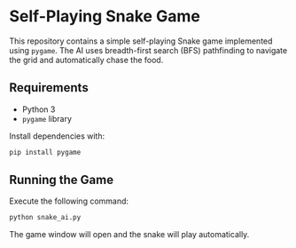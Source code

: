 # Self-Playing Snake Game

This repository contains a simple self-playing Snake game implemented using `pygame`. The AI uses breadth-first search (BFS) pathfinding to navigate the grid and automatically chase the food.

## Requirements
- Python 3
- `pygame` library

Install dependencies with:
```bash
pip install pygame
```

## Running the Game
Execute the following command:
```bash
python snake_ai.py
```
The game window will open and the snake will play automatically.
